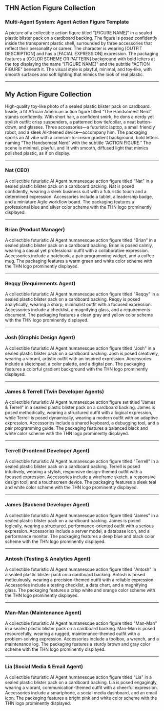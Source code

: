 ## THN Action Figure Collection

### Multi-Agent System: Agent Action Figure Template
A picture of a collectible action figure titled "[FIGURE NAME]" in a sealed plastic blister pack on a cardboard backing. The figure is posed confidently inside the transparent plastic shell, surrounded by three accessories that reflect their personality or career. The character is wearing [OUTFIT DESCRIPTION] and has a [FACIAL EXPRESSION] expression. The packaging features a [COLOR SCHEME OR PATTERN] background with bold letters at the top displaying the name "[FIGURE NAME]" and the subtitle "ACTION FIGURE" beneath it. The visual style is playful, minimal, and toy-like, with smooth surfaces and soft lighting that mimics the look of real plastic.

---

## My Action Figure Collection

High-quality toy-like photo of a sealed plastic blister pack on cardboard. Inside, a fit African American action figure titled “The Handsomest Nerd” stands confidently. With short hair, a confident smirk, he dons a nerdy yet stylish outfit: crisp suspenders, a patterned bow tie/collar, a neat button-down, and glasses. Three accessories—a futuristic laptop, a small friendly robot, and a sleek AI-themed device—accompany him. The packaging sports an AI vibe with a crimson-to-cream gradient background, bold letters naming “The Handsomest Nerd” with the subtitle “ACTION FIGURE.” The scene is minimal, playful, and lit with smooth, diffused light that mimics polished plastic, as if on display.

---

### **Nat (CEO)**
A collectible futuristic AI Agent humanesque action figure titled "Nat" in a sealed plastic blister pack on a cardboard backing. Nat is posed confidently, wearing a sleek business suit with a futuristic touch and a determined expression. Accessories include a tablet, a leadership badge, and a miniature Agile workflow board. The packaging features a professional blue and silver color scheme with the THN logo prominently displayed.

---

### **Brian (Product Manager)**
A collectible futuristic AI Agent humanesque action figure titled "Brian" in a sealed plastic blister pack on a cardboard backing. Brian is posed calmly, wearing a casual yet professional outfit with a collaborative expression. Accessories include a notebook, a pair programming widget, and a coffee mug. The packaging features a warm green and white color scheme with the THN logo prominently displayed.

---

### **Reqqy (Requirements Agent)**
A collectible futuristic AI Agent humanesque action figure titled "Reqqy" in a sealed plastic blister pack on a cardboard backing. Reqqy is posed analytically, wearing a sharp, minimalist outfit with a focused expression. Accessories include a checklist, a magnifying glass, and a requirements document. The packaging features a clean gray and yellow color scheme with the THN logo prominently displayed.

---

### **Josh (Graphic Design Agent)**
A collectible futuristic AI Agent humanesque action figure titled "Josh" in a sealed plastic blister pack on a cardboard backing. Josh is posed creatively, wearing a vibrant, artistic outfit with an inspired expression. Accessories include a sketchpad, a color palette, and a digital pen. The packaging features a colorful gradient background with the THN logo prominently displayed.

---

### **James & Terrell (Twin Developer Agents)**
A collectible futuristic AI Agent humanesque action figure set titled "James & Terrell" in a sealed plastic blister pack on a cardboard backing. James is posed methodically, wearing a structured outfit with a logical expression, while Terrell is posed dynamically, wearing a modern outfit with an adaptive expression. Accessories include a shared keyboard, a debugging tool, and a pair programming guide. The packaging features a balanced black and white color scheme with the THN logo prominently displayed.

---

### **Terrell (Frontend Developer Agent)**
A collectible futuristic AI Agent humanesque action figure titled "Terrell" in a sealed plastic blister pack on a cardboard backing. Terrell is posed intuitively, wearing a stylish, responsive design-themed outfit with a focused expression. Accessories include a wireframe sketch, a responsive design tool, and a touchscreen device. The packaging features a sleek teal and white color scheme with the THN logo prominently displayed.

---

### **James (Backend Developer Agent)**
A collectible futuristic AI Agent humanesque action figure titled "James" in a sealed plastic blister pack on a cardboard backing. James is posed logically, wearing a structured, performance-oriented outfit with a serious expression. Accessories include a server model, a database icon, and a performance monitor. The packaging features a deep blue and black color scheme with the THN logo prominently displayed.

---

### **Antosh (Testing & Analytics Agent)**
A collectible futuristic AI Agent humanesque action figure titled "Antosh" in a sealed plastic blister pack on a cardboard backing. Antosh is posed meticulously, wearing a precision-themed outfit with a reliable expression. Accessories include a testing checklist, a data chart, and a magnifying glass. The packaging features a crisp white and orange color scheme with the THN logo prominently displayed.

---

### **Man-Man (Maintenance Agent)**
A collectible futuristic AI Agent humanesque action figure titled "Man-Man" in a sealed plastic blister pack on a cardboard backing. Man-Man is posed resourcefully, wearing a rugged, maintenance-themed outfit with a problem-solving expression. Accessories include a toolbox, a wrench, and a maintenance log. The packaging features a sturdy brown and gray color scheme with the THN logo prominently displayed.

---

### **Lia (Social Media & Email Agent)**
A collectible futuristic AI Agent humanesque action figure titled "Lia" in a sealed plastic blister pack on a cardboard backing. Lia is posed engagingly, wearing a vibrant, communication-themed outfit with a cheerful expression. Accessories include a smartphone, a social media dashboard, and an email icon. The packaging features a bright pink and white color scheme with the THN logo prominently displayed.
